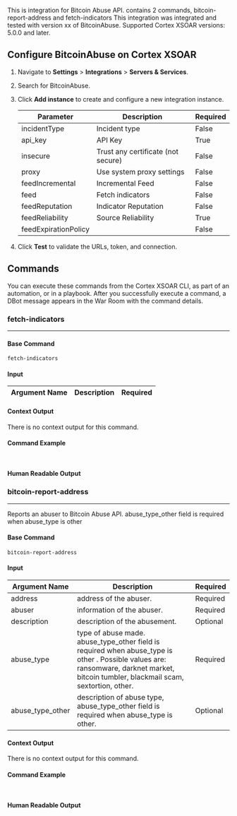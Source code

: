This is integration for Bitcoin Abuse API. contains 2 commands, bitcoin-report-address and fetch-indicators
This integration was integrated and tested with version xx of BitcoinAbuse.
Supported Cortex XSOAR versions: 5.0.0 and later.

## Configure BitcoinAbuse on Cortex XSOAR

1. Navigate to **Settings** > **Integrations** > **Servers & Services**.
2. Search for BitcoinAbuse.
3. Click **Add instance** to create and configure a new integration instance.

    | **Parameter** | **Description** | **Required** |
    | --- | --- | --- |
    | incidentType | Incident type | False |
    | api_key | API Key | True |
    | insecure | Trust any certificate \(not secure\) | False |
    | proxy | Use system proxy settings | False |
    | feedIncremental | Incremental Feed | False |
    | feed | Fetch indicators | False |
    | feedReputation | Indicator Reputation | False |
    | feedReliability | Source Reliability | True |
    | feedExpirationPolicy |  | False |

4. Click **Test** to validate the URLs, token, and connection.
## Commands
You can execute these commands from the Cortex XSOAR CLI, as part of an automation, or in a playbook.
After you successfully execute a command, a DBot message appears in the War Room with the command details.
### fetch-indicators
***
 


#### Base Command

`fetch-indicators`
#### Input

| **Argument Name** | **Description** | **Required** |
| --- | --- | --- |


#### Context Output

There is no context output for this command.

#### Command Example
``` ```

#### Human Readable Output



### bitcoin-report-address
***
Reports an abuser to Bitcoin Abuse API. abuse_type_other field is required when abuse_type is other


#### Base Command

`bitcoin-report-address`
#### Input

| **Argument Name** | **Description** | **Required** |
| --- | --- | --- |
| address | address of the abuser. | Required | 
| abuser | information of the abuser. | Required | 
| description | description of the abusement. | Optional | 
| abuse_type | type of abuse made. abuse_type_other field is required when abuse_type is other . Possible values are: ransomware, darknet market, bitcoin tumbler, blackmail scam, sextortion, other. | Required | 
| abuse_type_other | description of abuse type, abuse_type_other field is required when abuse_type is other. | Optional | 


#### Context Output

There is no context output for this command.

#### Command Example
``` ```

#### Human Readable Output


